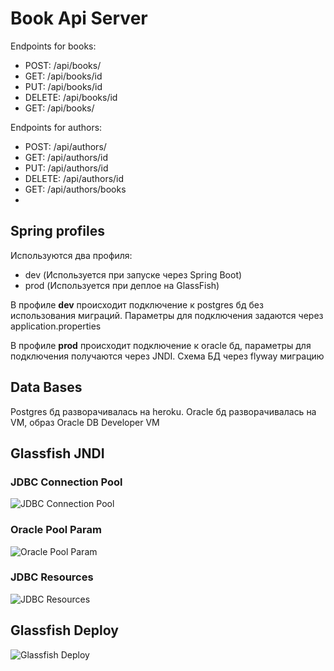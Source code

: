 # Book Api Server

Endpoints for books:
* POST: /api/books/
* GET: /api/books/id
* PUT: /api/books/id
* DELETE: /api/books/id
* GET: /api/books/

Endpoints for authors:
* POST: /api/authors/
* GET: /api/authors/id
* PUT: /api/authors/id
* DELETE: /api/authors/id
* GET: /api/authors/books
* 
## Spring profiles

Используются два профиля:
* dev (Используется при запуске через Spring Boot)
* prod (Используется при деплое на GlassFish)

В профиле **dev** происходит подключение к postgres бд без использования миграций. Параметры
для подключения задаются через application.properties

В профиле **prod** происходит подключение к oracle бд, параметры для подключения получаются через JNDI. Cхема БД через
flyway миграцию

## Data Bases

Postgres бд разворачивалась на heroku.
Oracle бд разворачивалась на VM, образ Oracle DB Developer VM

## Glassfish JNDI

### JDBC Connection Pool

![JDBC Connection Pool](https://i.imgur.com/6ImPhvt.png)

### Oracle Pool Param

![Oracle Pool Param](https://i.imgur.com/BmVz2tW.png)

### JDBC Resources

![JDBC Resources](https://i.imgur.com/gFt0pkb.png)

## Glassfish Deploy

![Glassfish Deploy](https://i.imgur.com/JQ1ENPu.png)

